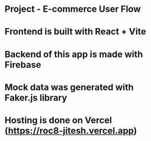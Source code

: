 # Project - E-commerce User Flow

# Frontend is built with React + Vite

# Backend of this app is made with Firebase

# Mock data was generated with Faker.js library

# Hosting is done on Vercel (https://roc8-jitesh.vercel.app)


